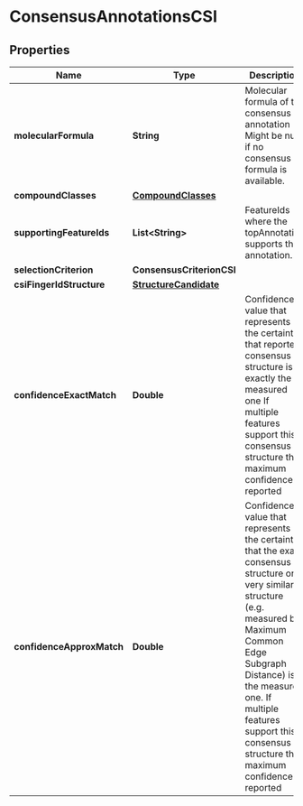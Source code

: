 

# ConsensusAnnotationsCSI



## Properties

| Name | Type | Description | Notes |
|------------ | ------------- | ------------- | -------------|
|**molecularFormula** | **String** | Molecular formula of the consensus annotation  Might be null if no consensus formula is available. |  [optional] |
|**compoundClasses** | [**CompoundClasses**](CompoundClasses.md) |  |  [optional] |
|**supportingFeatureIds** | **List&lt;String&gt;** | FeatureIds where the topAnnotation supports this annotation. |  [optional] |
|**selectionCriterion** | **ConsensusCriterionCSI** |  |  [optional] |
|**csiFingerIdStructure** | [**StructureCandidate**](StructureCandidate.md) |  |  [optional] |
|**confidenceExactMatch** | **Double** | Confidence value that represents the certainty that reported consensus structure is exactly the measured one  If multiple features support this consensus structure the maximum confidence is reported |  [optional] |
|**confidenceApproxMatch** | **Double** | Confidence value that represents the certainty that the exact consensus structure or a very similar  structure (e.g. measured by Maximum Common Edge Subgraph Distance) is the measured one.  If multiple features support this consensus structure the maximum confidence is reported |  [optional] |



